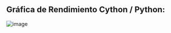 ## Gráfica de Rendimiento Cython / Python:
![image](https://user-images.githubusercontent.com/45238389/117242800-94d02e80-adfb-11eb-824d-3dfbd8a7069b.png)

